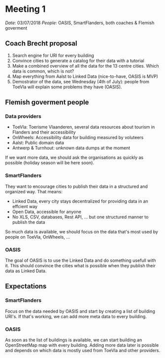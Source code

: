 # Meeting 1

*Date*: 03/07/2018
*People*: OASIS, SmartFlanders, both coaches & Flemish goverment

## Coach Brecht proposal

1. Search engine for URI for every building
2. Convince cities to generate a catalog for their data with a tutorial
3. Make a combined overview of all the data for the 13 centre cities. Which data is common, which is not?
4. Map everything from Aalst to Linked Data (nice-to-have, OASIS is MVP)
5. Demostrator of the data, see Wednesday (4th of July): people from ToeVla will explain some problems they have (OASIS).

## Flemish goverment people

### Data providers

- ToeVla: Toerisme Vlaanderen, several data resources about tourism in Flanders and their accessibility
- OnWheels: Accessibility data for building measured by voluteers
- Aalst: Public domain data
- Antwerp & Turnhout: unknown data dumps at the moment

If we want more data, we should ask the organisations as quickly as possible (holiday season will be here soon).

### SmartFlanders

They want to encourage cities to publish their data in a structured and organized way.
That means:

- Linked Data, every city stays decentralized for providing data in an effcient way
- Open Data, accessible for anyone
- No XLS, CSV, databases, Rest API, ... but one structured manner to publish the data

So much data is available, we should focus on the data that's most used by people on ToeVla, OnWheels, ...

### OASIS

The goal of OASIS is to use the Linked Data and do something usefull with it.
This should convince the cities what is possible when they publish their data as Linked Data.


## Expectations

### SmartFlanders

Focus on the data needed by OASIS and start by creating a list of building URI's.
If that's working, we can add more meta data to every building.

### OASIS

As soon as the list of buildings is available, we can start building an OpenStreetMap map with every building.
Adding more data later is possible and depends on which data is mostly used from ToeVla and other providers.
